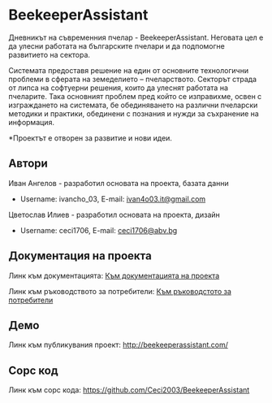 # BeekeeperAssistant
Дневникът на съвременния пчелар - BeekeeperAssistant. Неговата цел е да улесни работата на българските пчелари и да подпомогне развитието на сектора.

Системата предоставя решение на един от основните технологични проблеми в сферата на земеделието – пчеларството. Секторът страда от липса на софтуерни решения, които да улеснят работата на пчеларите. Така основният проблем пред който се изправихме, освен с изграждането на системата, бе обединяването на различни пчеларски методики и практики, обединени с познания и нужди за съхранение на информация.

*Проектът е отворен за развитие и нови идеи.


## Автори
Иван Ангелов - разработил основата на проекта, базата данни
- Username: ivancho_03, E-mail: ivan4o03.it@gmail.com 

Цветослав Илиев - разработил основата на проекта, дизайн
- Username: ceci1706, E-mail: ceci1706@abv.bg

## Документация на проекта
Линк към документацията: [Към документацията на проекта](https://drive.google.com/file/d/1zqKyPO9wcqi7CJ2dJjCO2Nmj3dWOQdop/view?usp=sharing)

Линк към ръководството за потребители: [Към ръководстото за потребители](https://docs.google.com/document/d/1e_qBWE9t-nDHhdZCES2cN_ZagJe8ydXG/edit?usp=sharing&ouid=108549000698326701308&rtpof=true&sd=true)

## Демо
Линк към публикувания проект: http://beekeeperassistant.com/

## Сорс код
Линк към сорс кода: https://github.com/Ceci2003/BeekeeperAssistant
